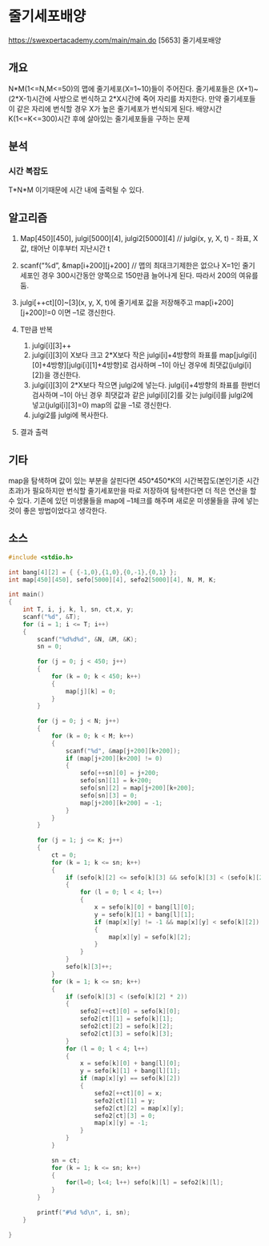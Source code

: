 # 줄기세포배양

https://swexpertacademy.com/main/main.do [5653] 줄기세포배양

## 개요

N\*M(1<=N,M<=50)의 맵에 줄기세포(X=1~10)들이 주어진다. 줄기세포들은 (X+1)~(2\*X-1)시간에 사방으로 번식하고 2\*X시간에 죽어 자리를 차지한다. 만약 줄기세포들이 같은 자리에 번식할 경우 X가 높은 줄기세포가 번식되게 된다. 배양시간 K(1<=K<=300)시간 후에 살아있는 줄기세포들을 구하는 문제

## 분석

### 시간 복잡도

T\*N\*M 이기때문에 시간 내에 출력될 수 있다.

## 알고리즘

1. Map\[450]\[450], julgi\[5000]\[4], julgi2\[5000]\[4] // julgi(x, y, X, t) - 좌표, X값, 태어난 이후부터 지난시간 t

2. scanf(“%d”, &map\[i+200]\[j+200] // 맵의 최대크기제한은 없으나 X=1인 줄기세포인 경우  300시간동안 양쪽으로 150만큼 늘어나게 된다. 따라서 200의 여유를 둠.

3. julgi\[++ct]\[0]~\[3](x, y, X, t)에 줄기세포 값을 저장해주고 map\[i+200]\[j+200]!=0 이면 –1로 갱신한다.
4. T만큼 반복
   1. julgi\[i]\[3]++
   2. julgi\[i]\[3]이 X보다 크고 2*X보다 작은 julgi[i]+4방향의 좌표를 map\[julgi\[i]\[0]+4방향]\[julgi\[i]\[1]+4방향]로 검사하며 –1이 아닌 경우에 최댓값(julgi\[i]\[2])을 갱신한다.
   3. julgi\[i]\[3]이 2*X보다 작으면 julgi2에 넣는다. julgi[i]+4방향의 좌표를 한번더 검사하며 –1이 아닌 경우 최댓값과 같은 julgi\[i]\[2]를 갖는 julgi[i]를 julgi2에 넣고(julgi\[i]\[3]=0) map의 값을 –1로 갱신한다.
   4. julgi2를 julgi에 복사한다.
5. 결과 출력

## 기타

map을 탐색하며 값이 있는 부분을 살핀다면 450\*450\*K의 시간복잡도(본인기준 시간초과)가 필요하지만 번식할 줄기세포만을 따로 저장하여 탐색한다면 더 적은 연산을 할 수 있다. 기존에 있던 미생물들을 map에 –1체크를 해주며 새로운 미생물들을 큐에 넣는 것이 좋은 방법이었다고 생각한다.

## 소스

```c
#include <stdio.h>
 
int bang[4][2] = { {-1,0},{1,0},{0,-1},{0,1} };
int map[450][450], sefo[5000][4], sefo2[5000][4], N, M, K;
 
int main()
{
    int T, i, j, k, l, sn, ct,x, y;
    scanf("%d", &T);
    for (i = 1; i <= T; i++)
    {
        scanf("%d%d%d", &N, &M, &K);
        sn = 0;
 
        for (j = 0; j < 450; j++)
        {
            for (k = 0; k < 450; k++)
            {
                map[j][k] = 0;
            }
        }
 
        for (j = 0; j < N; j++)
        {
            for (k = 0; k < M; k++)
            {
                scanf("%d", &map[j+200][k+200]);
                if (map[j+200][k+200] != 0)
                {
                    sefo[++sn][0] = j+200;
                    sefo[sn][1] = k+200;
                    sefo[sn][2] = map[j+200][k+200];
                    sefo[sn][3] = 0;
                    map[j+200][k+200] = -1;
                }
            }
        }
 
        for (j = 1; j <= K; j++)
        {
            ct = 0;
            for (k = 1; k <= sn; k++)
            {
                if (sefo[k][2] <= sefo[k][3] && sefo[k][3] < (sefo[k][2] * 2))
                {
                    for (l = 0; l < 4; l++)
                    {
                        x = sefo[k][0] + bang[l][0];
                        y = sefo[k][1] + bang[l][1];
                        if (map[x][y] != -1 && map[x][y] < sefo[k][2])
                        {
                            map[x][y] = sefo[k][2];
                        }
                    }
                }
                sefo[k][3]++;
            }
            for (k = 1; k <= sn; k++)
            {
                if (sefo[k][3] < (sefo[k][2] * 2))
                {
                    sefo2[++ct][0] = sefo[k][0];
                    sefo2[ct][1] = sefo[k][1];
                    sefo2[ct][2] = sefo[k][2];
                    sefo2[ct][3] = sefo[k][3];
                }
                for (l = 0; l < 4; l++)
                {
                    x = sefo[k][0] + bang[l][0];
                    y = sefo[k][1] + bang[l][1];
                    if (map[x][y] == sefo[k][2])
                    {
                        sefo2[++ct][0] = x;
                        sefo2[ct][1] = y;
                        sefo2[ct][2] = map[x][y];
                        sefo2[ct][3] = 0;
                        map[x][y] = -1;
                    }
                }
            }
 
            sn = ct;
            for (k = 1; k <= sn; k++)
            {
                for(l=0; l<4; l++) sefo[k][l] = sefo2[k][l];
            }
        }
 
        printf("#%d %d\n", i, sn);
    }
 
}
```


